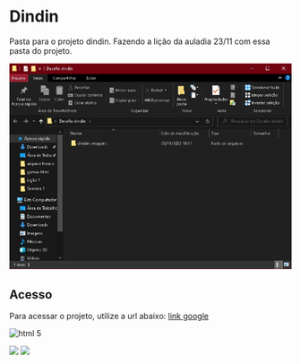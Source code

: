 # Dindin

Pasta para o projeto dindin. Fazendo a lição da auladia 23/11 com essa pasta do projeto.

![Aprendendo como anexar foto](print1.jpg "Print da pasta")

## Acesso
Para acessar o projeto, utilize a url abaixo:
[link google](http://google.com)

![html 5](https://cdn.jsdelivr.net/gh/devicons/devicon/icons/html5/html5-original.svg)

<div>
<img src="https://cdn.jsdelivr.net/gh/devicons/devicon/icons/html5/html5-original.svg" max width="15%"/>

<img src="https://cdn.jsdelivr.net/gh/devicons/devicon/icons/css3/css3-original.svg" max width="15%"/>
</div>